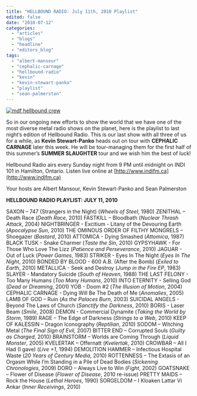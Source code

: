 ```yaml
---
title: "HELLBOUND RADIO: July 11th, 2010 Playlist"
edited: false
date: "2010-07-12"
categories:
  - "articles"
  - "blogs"
  - "headline"
  - "editors_blog"
tags:
  - "albert-mansour"
  - "cephalic-carnage"
  - "hellbound-radio"
  - "kevin"
  - "kevin-stewart-panko"
  - "playlist"
  - "sean-palmerston"
---
```


[![](http://www.hellbound.ca/wp-content/uploads/2010/06/mdf-hellbound-crew.jpg "mdf hellbound crew")](http://www.hellbound.ca/wp-content/uploads/2010/06/mdf-hellbound-crew.jpg)

So in our ongoing new efforts to show the world that we have one of the most diverse metal radio shows on the planet, here is the playlist to last night’s edition of Hellbound Radio. This is our last show with all three of us for a while, as **Kevin Stewart-Panko** heads out on tour with **CEPHALIC CARNAGE** later this week. He will be tour-managing them for the first half of this summer’s **SUMMER SLAUGHTER** tour and we wish him the best of luck!

Hellbound Radio airs every Sunday night from 9 PM until midnight on INDI 101 in Hamilton, Ontario. Listen live online at [http://www.indifm.ca](http://www.indifm.ca)

Your hosts are Albert Mansour, Kevin Stewart-Panko and Sean Palmerston

**HELLBOUND RADIO PLAYLIST: JULY 11, 2010**

SAXON – 747 (Strangers in the Night) (_Wheels of Steel_, 1980) ZENITHAL – Death Race (_Death Race_, 2010) FASTKILL – Bloodbath (_Nuclear Thrash Attack_, 2004) NIGHTBRINGER - Excitium - Litany of the Devouring Earth (_Apocalypse Sun_, 2010) THE OMINOUS ORDER OF FILTHY MONGRELS – Shoegazer (_Bastard_, 2010) ATTOMICA - Dying Smashed (_Attomica_, 1987) BLACK TUSK - Snake Charmer (_Taste the Sin_, 2010) GYPSYHAWK - For Those Who Love The Lizz (_Patience and Perseverance_, 2010) JAGUAR - Out of Luck (_Power Games_, 1983) STRIKER - Eyes In The Night (_Eyes In The Night_, 2010) BONDED BY BLOOD - 600 A.B. (After the Bomb) (_Exiled to Earth_, 2010) METALLICA - Seek and Destroy (_Jump in the Fire EP_, 1983) SLAYER - Mandatory Suicide (_South of Heaven_, 1988) THE LAST FELONY - Too Many Humans (_Too Many Humans_, 2010) INTO ETERNITY - Selling God (_Dead or Dreaming_, 2001) YOB - Doom #2 (_The Illusion of Motion_, 2004) CEPHALIC CARNAGE - Dying Will Be The Death of Me (_Anomalies_, 2005) LAMB OF GOD – Ruin (_As the Palaces Burn_, 2003) SUICIDAL ANGELS - Beyond The Laws of Church (_Sanctify the Darkness_, 2010) BORIS - Laser Beam (_Smile_, 2008) DEMON - Commercial Dynamite (_Taking the World by Storm_, 1989) RAGE – The Edge of Darkness (_Strings to a Web_, 2010) KEEP OF KALESSIN – Dragon Iconography (_Reptilian_, 2010) SODOM – Witching Metal (_The Final Sign of Evil,_ 2007) BITTER END – Corrupted Souls (_Guilty as Charged_, 2010) BRAINSTORM – Worlds are Coming Through (_Liquid Monster_, 2005) KVELERTAK – Offernatt (_Kvelertak_, 2010) CROWBAR – All I Had (I gave) (_Live +1_, 1994) DEMOLITION HAMMER – Infectious Hospital Waste (_20 Years of Century Media_, 2010) ROTTENNESS – The Extasis of an Orgasm While I’m Standing in a Pile of Dead Bodies (_Sickening Chronologies_, 2009) DORO – Always Live to Win (_Fight_, 2002) GOATSNAKE – Flower of Disease (_Flower of Disease_, 2010 re-issue) PRETTY MAIDS – Rock the House (_Lethal Heroes_, 1990) SORGELDOM – I Kloaken Lattar Vi Ankar (_Inner Receivings_, 2010)
